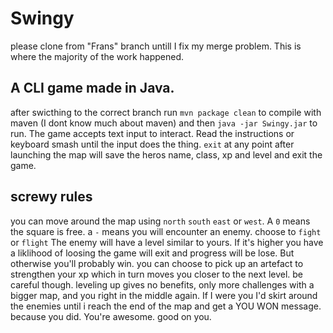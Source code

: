 # Swingy
please clone from "Frans" branch untill I fix my merge problem. This is where the majority of the work happened.

## A CLI game made in Java.
after swicthing to the correct branch run `mvn package clean` to compile with maven (I dont know much about maven) and then `java -jar Swingy.jar` to run.
The game accepts text input to interact. Read the instructions or keyboard smash until the input does the thing. `exit` at any point after launching the map will save the heros name, class, xp and level and exit the game.

## screwy rules
you can move around the map using `north` `south` `east` or `west`. A `0` means the square is free. a `-` means you will encounter an enemy. choose to `fight` or `flight` The enemy will have a level similar to yours. If it's higher you have a liklihood of loosing the game will exit and progress will be lose. But otherwise you'll probably win. you can choose to pick up an artefact to strengthen your xp which in turn moves you closer to the next level. be careful though. leveling up gives no benefits, only more challenges with a bigger map, and you right in the middle again. If I were you I'd skirt around the enemies until i reach the end of the map and get a YOU WON message. because you did. You're awesome. good on you.
